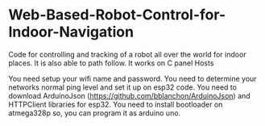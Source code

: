 # Web-Based-Robot-Control-for-Indoor-Navigation
Code for controlling and tracking of a robot all over the world for indoor places. It is also able to path follow. It works on C panel Hosts

You need setup your wifi name and password.
You need to determine your networks normal ping level and set it up on esp32 code.
You need to download ArduinoJson (https://github.com/bblanchon/ArduinoJson) and HTTPClient libraries for esp32.
You need to install bootloader on atmega328p so, you can program it as arduino uno.
